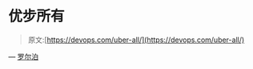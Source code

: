 # 优步所有

> 原文:[https://devops.com/uber-all/](https://devops.com/uber-all/)

— [罗尔泊](https://devops.com/author/breselman/)